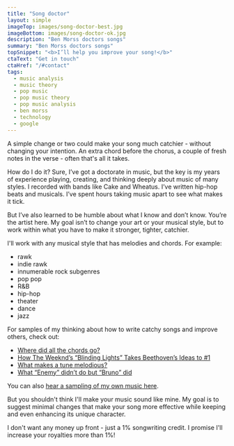 ```yaml
---
title: "Song doctor"
layout: simple
imageTop: images/song-doctor-best.jpg
imageBottom: images/song-doctor-ok.jpg
description: "Ben Morss doctors songs"
summary: "Ben Morss doctors songs"
topSnippet: "<b>I’ll help you improve your song!</b>"
ctaText: "Get in touch"
ctaHref: "/#contact"
tags:
  - music analysis
  - music theory
  - pop music
  - pop music theory
  - pop music analysis
  - ben morss
  - technology
  - google
---
```


A simple change or two could make your song much catchier - without changing your intention. An extra chord before the chorus, a couple of fresh notes in the verse - often that's all it takes.

How do I do it? Sure, I’ve got a doctorate in music, but the key is my years of experience playing, creating, and thinking deeply about music of many styles. I recorded with bands like Cake and Wheatus. I’ve written hip-hop beats and musicals. I’ve spent hours taking music apart to see what makes it tick.

But I’ve also learned to be humble about what I know and don’t know. You’re the artist here. My goal isn’t to change your art or your musical style, but to work within what you have to make it stronger, tighter, catchier.

I'll work with any musical style that has melodies and chords. For example:
* rawk
* indie rawk
* innumerable rock subgenres
* pop pop
* R&B
* hip-hop
* theater
* dance
* jazz

For samples of my thinking about how to write catchy songs and improve others, check out:

* [Where did all the chords go?](../rock-theory/where-did-all-the-chords-go/)
* [How The Weeknd’s “Blinding Lights” Takes Beethoven’s Ideas to #1](https://flypaper.soundfly.com/write/how-the-weeknds-blinding-lights-takes-beethoven-to-no-1/)
* [What makes a tune melodious?](../rock-theory/making-tunes-more-melodious/)
* [What “Enemy” didn’t do but “Bruno” did](../rock-theory/imagine-bruno/)

You can also [hear a sampling of my own music here](https://benmorss.com/#music).

But you shouldn't think I'll make your music sound like mine. My goal is to suggest minimal changes that make your song more effective while keeping and even enhancing its unique character.

I don't want any money up front - just a 1% songwriting credit. I promise I'll increase your royalties more than 1%!


